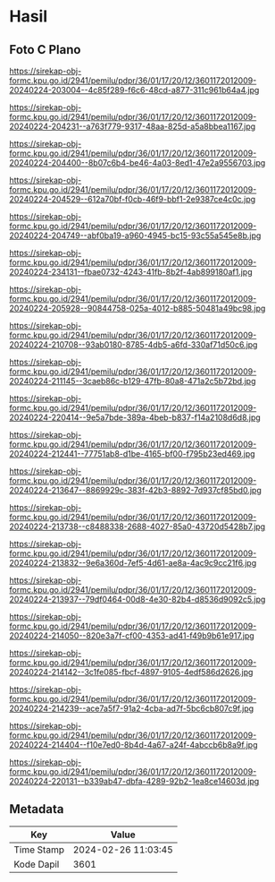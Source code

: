 # Hasil

## Foto C Plano

https://sirekap-obj-formc.kpu.go.id/2941/pemilu/pdpr/36/01/17/20/12/3601172012009-20240224-203004--4c85f289-f6c6-48cd-a877-311c961b64a4.jpg

https://sirekap-obj-formc.kpu.go.id/2941/pemilu/pdpr/36/01/17/20/12/3601172012009-20240224-204231--a763f779-9317-48aa-825d-a5a8bbea1167.jpg

https://sirekap-obj-formc.kpu.go.id/2941/pemilu/pdpr/36/01/17/20/12/3601172012009-20240224-204400--8b07c6b4-be46-4a03-8ed1-47e2a9556703.jpg

https://sirekap-obj-formc.kpu.go.id/2941/pemilu/pdpr/36/01/17/20/12/3601172012009-20240224-204529--612a70bf-f0cb-46f9-bbf1-2e9387ce4c0c.jpg

https://sirekap-obj-formc.kpu.go.id/2941/pemilu/pdpr/36/01/17/20/12/3601172012009-20240224-204749--abf0ba19-a960-4945-bc15-93c55a545e8b.jpg

https://sirekap-obj-formc.kpu.go.id/2941/pemilu/pdpr/36/01/17/20/12/3601172012009-20240224-234131--fbae0732-4243-41fb-8b2f-4ab899180af1.jpg

https://sirekap-obj-formc.kpu.go.id/2941/pemilu/pdpr/36/01/17/20/12/3601172012009-20240224-205928--90844758-025a-4012-b885-50481a49bc98.jpg

https://sirekap-obj-formc.kpu.go.id/2941/pemilu/pdpr/36/01/17/20/12/3601172012009-20240224-210708--93ab0180-8785-4db5-a6fd-330af71d50c6.jpg

https://sirekap-obj-formc.kpu.go.id/2941/pemilu/pdpr/36/01/17/20/12/3601172012009-20240224-211145--3caeb86c-b129-47fb-80a8-471a2c5b72bd.jpg

https://sirekap-obj-formc.kpu.go.id/2941/pemilu/pdpr/36/01/17/20/12/3601172012009-20240224-220414--9e5a7bde-389a-4beb-b837-f14a2108d6d8.jpg

https://sirekap-obj-formc.kpu.go.id/2941/pemilu/pdpr/36/01/17/20/12/3601172012009-20240224-212441--77751ab8-d1be-4165-bf00-f795b23ed469.jpg

https://sirekap-obj-formc.kpu.go.id/2941/pemilu/pdpr/36/01/17/20/12/3601172012009-20240224-213647--8869929c-383f-42b3-8892-7d937cf85bd0.jpg

https://sirekap-obj-formc.kpu.go.id/2941/pemilu/pdpr/36/01/17/20/12/3601172012009-20240224-213738--c8488338-2688-4027-85a0-43720d5428b7.jpg

https://sirekap-obj-formc.kpu.go.id/2941/pemilu/pdpr/36/01/17/20/12/3601172012009-20240224-213832--9e6a360d-7ef5-4d61-ae8a-4ac9c9cc21f6.jpg

https://sirekap-obj-formc.kpu.go.id/2941/pemilu/pdpr/36/01/17/20/12/3601172012009-20240224-213937--79df0464-00d8-4e30-82b4-d8536d9092c5.jpg

https://sirekap-obj-formc.kpu.go.id/2941/pemilu/pdpr/36/01/17/20/12/3601172012009-20240224-214050--820e3a7f-cf00-4353-ad41-f49b9b61e917.jpg

https://sirekap-obj-formc.kpu.go.id/2941/pemilu/pdpr/36/01/17/20/12/3601172012009-20240224-214142--3c1fe085-fbcf-4897-9105-4edf586d2626.jpg

https://sirekap-obj-formc.kpu.go.id/2941/pemilu/pdpr/36/01/17/20/12/3601172012009-20240224-214239--ace7a5f7-91a2-4cba-ad7f-5bc6cb807c9f.jpg

https://sirekap-obj-formc.kpu.go.id/2941/pemilu/pdpr/36/01/17/20/12/3601172012009-20240224-214404--f10e7ed0-8b4d-4a67-a24f-4abccb6b8a9f.jpg

https://sirekap-obj-formc.kpu.go.id/2941/pemilu/pdpr/36/01/17/20/12/3601172012009-20240224-220131--b339ab47-dbfa-4289-92b2-1ea8ce14603d.jpg


## Metadata

| Key        | Value               |
| ---------- | ------------------- |
| Time Stamp | 2024-02-26 11:03:45 |
| Kode Dapil | 3601                |



